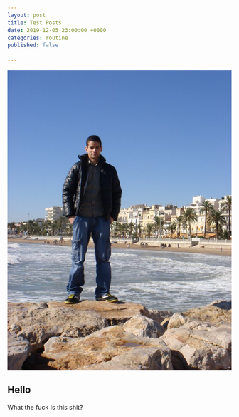 ```yaml
---
layout: post
title: Test Posts
date: 2019-12-05 23:00:00 +0000
categories: routine
published: false

---
```

![](/uploads/DSC00103.JPG)

## Hello

What the fuck is this shit?